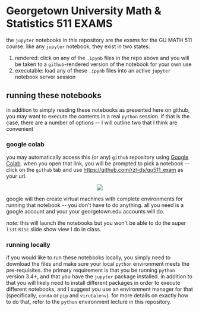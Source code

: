 # Georgetown University Math & Statistics 511 EXAMS

the `jupyter` notebooks in this repository are the exams for the GU MATH 511
course. like any `jupyter` notebook, they exist in two states:

1. rendered: click on any of the `.ipynb` files in the repo above and you will
   be taken to a `github`-rendered version of the notebook for your own use
2. executable: load any of these `.ipynb` files into an active `jupyter`
   notebook server session

## running these notebooks

in addition to simply reading these notebooks as presented here on github, you
may want to execute the contents in a real `python` session. if that is the
case, there are a number of options -- I will outline two that I think are
convenient


### google colab

you may automatically access this (or any) `github` repository using
[Google Colab](https://colab.research.google.com). when you open that link, you
will be prompted to pick a notebook -- click on the `github` tab and use
https://github.com/rzl-ds/gu511_exam as your url.

<div align="center"><img src="http://drive.google.com/uc?export=view&id=1izBXgctCgrZGsme9nqmOmCmKp6kMG_6O"></img></div>

google will then create virtual machines with complete environments for running
that notebook -- you don't have to do anything. all you need is a google account
and your your georgetown.edu accounts will do.

*note*: this will launch the notebooks but you won't be able to do the super
`l33t` `RISE` slide show view I do in class.


### running locally

if you would like to run these notebooks locally, you simply need to download
the files and make sure your local `python` environment meets the
pre-requisites. the primary requirement is that you be running `python` version
3.4+, and that you have the `jupyter` package installed. in addition to that you
will likely need to install different packages in order to execute different
notebooks, and I suggest you use an environment manager for that (specifically,
`conda` or `pip` and `virutalenv`). for more details on exactly how to do that,
refer to the `python` environment lecture in this repository.
